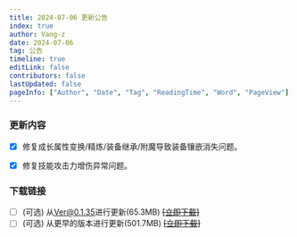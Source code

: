 ```yaml
---
title: 2024-07-06 更新公告
index: true
author: Vang-z
date: 2024-07-06
tag: 公告
timeline: true
editLink: false
contributors: false
lastUpdated: false
pageInfo: ["Author", "Date", "Tag", "ReadingTime", "Word", "PageView"]
---
```


### 更新内容
- [x] 修复<a>成长属性变换/精炼/装备继承/附魔</a>导致装备镶嵌消失问题。
- [x] 修复<a>技能攻击力</a>增伤异常问题。


### 下载链接
- [ ] <a>(可选)</a> 从<a>Ver@0.1.35</a>进行更新(65.3MB) ~~[[立即下载]]()~~
- [ ] <a>(可选)</a> 从<a>更早的版本</a>进行更新(501.7MB) ~~[[立即下载]]()~~
